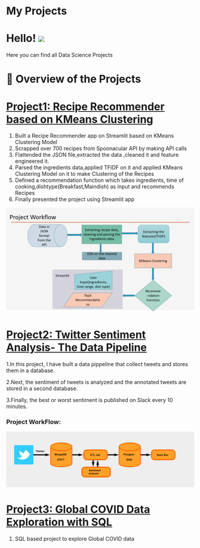 # My Projects

# Hello! <img src="https://raw.githubusercontent.com/MahaSwetha/MahaSwetha/master/wave.gif" width="30px">


Here you can find all Data Science Projects
<h1>📕 Overview of the Projects</h1>

  # [Project1: Recipe Recommender based on KMeans Clustering](https://github.com/MahaGadiyaram/DataScientist_portfolio/tree/main/Recipe_Recommender)
  
  1. Built a Recipe Recommender app on Streamlit based on KMeans Clustering Model
  2. Scrapped over 700 recipes from Spoonacular API by making API calls
  3. Flattended the JSON file,extracted the data ,cleaned it and feature engineered it.
  5. Parsed the ingredients data,applied TFIDF on it and applied KMeans Clustering Model on it to make Clustering of the Recipes
  6. Defined a recommendation function which takes ingredients, time of cooking,dishtype(Breakfast,Maindish) as input and recommends Recipes
  7. Finally presented the project using Streamlit app
  
  ![alt text](https://github.com/MahaGadiyaram/DataScientist_portfolio/blob/main/images/project_workflow.PNG)
  
  # [Project2: Twitter Sentiment Analysis- The Data Pipeline](https://github.com/MahaGadiyaram/DataScientist_portfolio/tree/main/Twitter_ETL)
  
  1.In this project, I have built a data pippeline that collect tweets and stores them in a database.
  
  2.Next, the sentiment of tweets is analyzed and the annotated tweets are stored in a second database.
  
  3.Finally, the best or worst sentiment is published on Slack every 10 minutes.
  
  <h3>Project WorkFlow:</h3>
  
  ![alt text](https://github.com/MahaGadiyaram/DataScientist_portfolio/blob/main/images/ETL_workflow.PNG)
  
  # [Project3: Global COVID Data Exploration with SQL](https://github.com/MahaGadiyaram/My_Projects/blob/main/SQLQuery_covid.sql)
  1. SQL based project to explore Global COVID data
   
  
  
  
 
    
    
  
